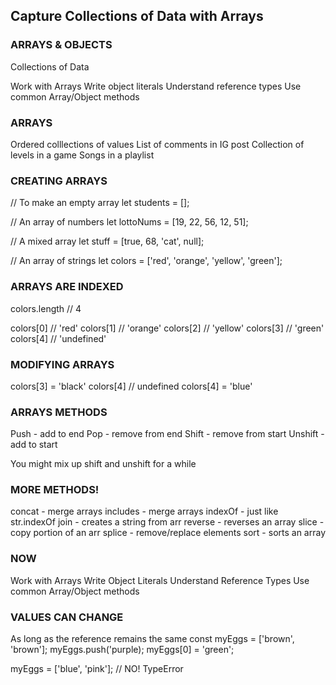 ## Capture Collections of Data with Arrays

### ARRAYS & OBJECTS

Collections of Data

Work with Arrays
Write object literals
Understand reference types
Use common Array/Object methods

### ARRAYS

Ordered colllections of values
List of comments in IG post
Collection of levels in a game
Songs in a playlist

### CREATING ARRAYS

// To make an empty array
let students = [];

// An array of numbers
let lottoNums = [19, 22, 56, 12, 51];

// A mixed array
let stuff = [true, 68, 'cat', null];

// An array of strings
let colors = ['red', 'orange', 'yellow', 'green'];

### ARRAYS ARE INDEXED

colors.length // 4

colors[0] // 'red'
colors[1] // 'orange'
colors[2] // 'yellow'
colors[3] // 'green'
colors[4] // 'undefined'

### MODIFYING ARRAYS

colors[3] = 'black'
colors[4] // undefined
colors[4] = 'blue'

### ARRAYS METHODS

Push - add to end
Pop - remove from end
Shift - remove from start
Unshift - add to start

You might mix up shift and unshift for a while

### MORE METHODS!

concat - merge arrays
includes - merge arrays
indexOf - just like str.indexOf
join - creates a string from arr
reverse - reverses an array
slice - copy portion of an arr
splice - remove/replace elements
sort - sorts an array

### NOW

Work with Arrays
Write Object Literals
Understand Reference Types
Use common Array/Object methods

### VALUES CAN CHANGE

As long as the reference remains the same
const myEggs = ['brown', 'brown'];
myEggs.push('purple);
myEggs[0] = 'green';

myEggs = ['blue', 'pink']; // NO! TypeError

